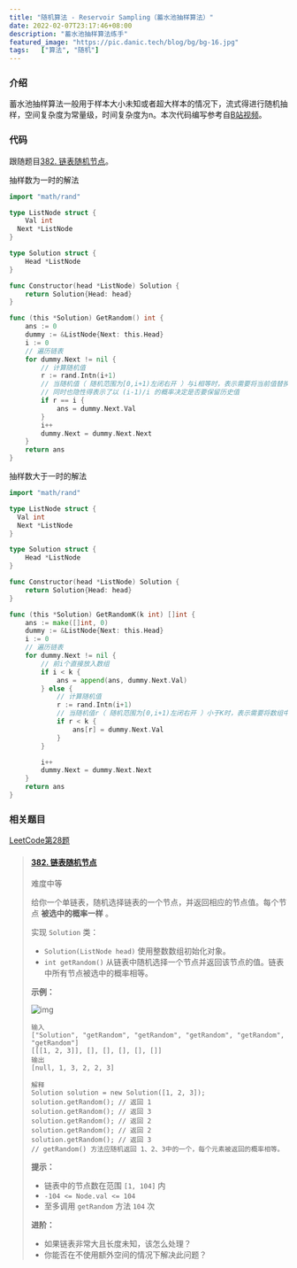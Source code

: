```yaml
---
title: "随机算法 - Reservoir Sampling（蓄水池抽样算法）"
date: 2022-02-07T23:17:46+08:00
description: "蓄水池抽样算法练手"
featured_image: "https://pic.danic.tech/blog/bg/bg-16.jpg"
tags:	["算法", "随机"]
---
```


### 介绍

蓄水池抽样算法一般用于样本大小未知或者超大样本的情况下，流式得进行随机抽样，空间复杂度为常量级，时间复杂度为n。本次代码编写参考自[B站视频](https://www.bilibili.com/video/BV17i4y1j7wE?spm_id_from=333.999.0.0)。



### 代码

跟随题目[382. 链表随机节点](https://leetcode-cn.com/problems/linked-list-random-node/)。

抽样数为一时的解法

```go
import "math/rand"

type ListNode struct {
 	Val int
  Next *ListNode
}

type Solution struct {
	Head *ListNode
}

func Constructor(head *ListNode) Solution {
	return Solution{Head: head}
}

func (this *Solution) GetRandom() int {
	ans := 0
	dummy := &ListNode{Next: this.Head}
	i := 0
	// 遍历链表
	for dummy.Next != nil {
		// 计算随机值
		r := rand.Intn(i+1)
		// 当随机值（ 随机范围为[0,i+1)左闭右开 ）与i相等时，表示需要将当前值替换成为ans，此概率为 1/i (i为遍历的元素个数)
		// 同时也隐性得表示了以 (i-1)/i 的概率决定是否要保留历史值
		if r == i {
			ans = dummy.Next.Val
		}
		i++
		dummy.Next = dummy.Next.Next
	}
	return ans
}
```

抽样数大于一时的解法

```go
import "math/rand"

type ListNode struct {
  Val int
  Next *ListNode
}

type Solution struct {
	Head *ListNode
}

func Constructor(head *ListNode) Solution {
	return Solution{Head: head}
}

func (this *Solution) GetRandomK(k int) []int {
	ans := make([]int, 0)
	dummy := &ListNode{Next: this.Head}
	i := 0
	// 遍历链表
	for dummy.Next != nil {
		// 前i个直接放入数组
		if i < k {
			ans = append(ans, dummy.Next.Val)
		} else {
			// 计算随机值
			r := rand.Intn(i+1)
			// 当随机值r（ 随机范围为[0,i+1)左闭右开 ）小于K时，表示需要将数组中第r个值替换为当前值，此概率为 K/i (i为遍历的元素个数)
			if r < k {
				ans[r] = dummy.Next.Val
			}
		}

		i++
		dummy.Next = dummy.Next.Next
	}
	return ans
}
```





### 相关题目

[LeetCode第28题](https://leetcode-cn.com/problems/linked-list-random-node/)

> #### [382. 链表随机节点](https://leetcode-cn.com/problems/linked-list-random-node/)
>
> 难度中等
>
> 给你一个单链表，随机选择链表的一个节点，并返回相应的节点值。每个节点 **被选中的概率一样** 。
>
> 实现 `Solution` 类：
>
> - `Solution(ListNode head)` 使用整数数组初始化对象。
> - `int getRandom()` 从链表中随机选择一个节点并返回该节点的值。链表中所有节点被选中的概率相等。
>
>  
>
> **示例：**
>
> ![img](https://assets.leetcode.com/uploads/2021/03/16/getrand-linked-list.jpg)
>
> ```
> 输入
> ["Solution", "getRandom", "getRandom", "getRandom", "getRandom", "getRandom"]
> [[[1, 2, 3]], [], [], [], [], []]
> 输出
> [null, 1, 3, 2, 2, 3]
> 
> 解释
> Solution solution = new Solution([1, 2, 3]);
> solution.getRandom(); // 返回 1
> solution.getRandom(); // 返回 3
> solution.getRandom(); // 返回 2
> solution.getRandom(); // 返回 2
> solution.getRandom(); // 返回 3
> // getRandom() 方法应随机返回 1、2、3中的一个，每个元素被返回的概率相等。
> ```
>
>  
>
> **提示：**
>
> - 链表中的节点数在范围 `[1, 104]` 内
> - `-104 <= Node.val <= 104`
> - 至多调用 `getRandom` 方法 `104` 次
>
>  
>
> **进阶：**
>
> - 如果链表非常大且长度未知，该怎么处理？
> - 你能否在不使用额外空间的情况下解决此问题？

